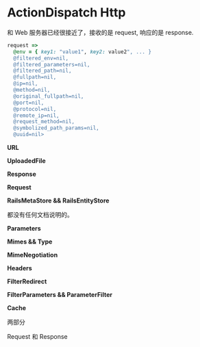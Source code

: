# ActionDispatch Http

和 Web 服务器已经很接近了，接收的是 request, 响应的是 response.

```ruby
request =>
  @env = { key1: "value1", key2: value2", ... }
  @filtered_env=nil,
  @filtered_parameters=nil,
  @filtered_path=nil,
  @fullpath=nil,
  @ip=nil,
  @method=nil,
  @original_fullpath=nil,
  @port=nil,
  @protocol=nil,
  @remote_ip=nil,
  @request_method=nil,
  @symbolized_path_params=nil,
  @uuid=nil>
```

**URL**

**UploadedFile**

**Response**

**Request**

**RailsMetaStore && RailsEntityStore**

都没有任何文档说明的。

**Parameters**

**Mimes && Type**

**MimeNegotiation**

**Headers**

**FilterRedirect**

**FilterParameters && ParameterFilter**

**Cache**

两部分

Request 和 Response
